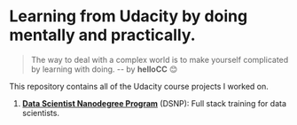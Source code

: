 # Learning from Udacity by doing mentally and practically.
 >The way to deal with a complex world is to make yourself complicated by learning with doing. -- by **helloCC** 😊

 This repository contains all of the Udacity course projects I worked on.

 1. [**Data Scientist Nanodegree Program**](https://github.com/forSimulation/Udacity/tree/master/DSNP) (DSNP): Full stack training for data scientists. 